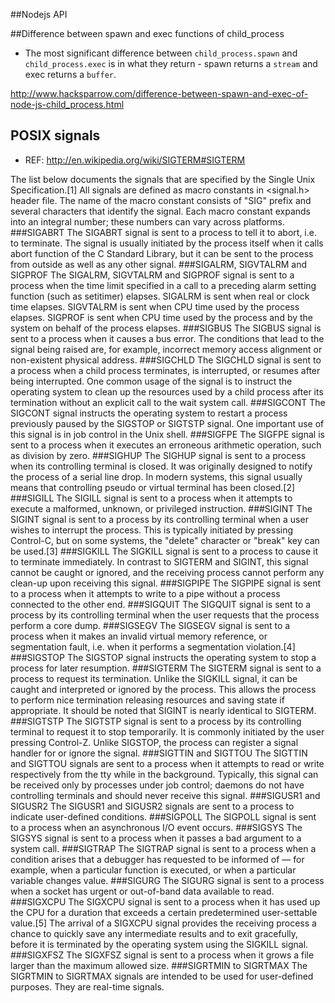 ##Nodejs API

##Difference between spawn and exec functions of child_process

* The most significant difference between `child_process.spawn` and `child_process.exec` is in what they return - spawn returns a `stream` and exec returns a `buffer`.

<http://www.hacksparrow.com/difference-between-spawn-and-exec-of-node-js-child_process.html>


## POSIX signals

* REF: <http://en.wikipedia.org/wiki/SIGTERM#SIGTERM>

The list below documents the signals that are specified by the Single Unix Specification.[1] All signals are defined as macro constants in <signal.h> header file. The name of the macro constant consists of "SIG" prefix and several characters that identify the signal. Each macro constant expands into an integral number; these numbers can vary across platforms.
###SIGABRT
The SIGABRT signal is sent to a process to tell it to abort, i.e. to terminate. The signal is usually initiated by the process itself when it calls abort function of the C Standard Library, but it can be sent to the process from outside as well as any other signal.
###SIGALRM, SIGVTALRM and SIGPROF
The SIGALRM, SIGVTALRM and SIGPROF signal is sent to a process when the time limit specified in a call to a preceding alarm setting function (such as setitimer) elapses. SIGALRM is sent when real or clock time elapses. SIGVTALRM is sent when CPU time used by the process elapses. SIGPROF is sent when CPU time used by the process and by the system on behalf of the process elapses.
###SIGBUS
The SIGBUS signal is sent to a process when it causes a bus error. The conditions that lead to the signal being raised are, for example, incorrect memory access alignment or non-existent physical address.
###SIGCHLD
The SIGCHLD signal is sent to a process when a child process terminates, is interrupted, or resumes after being interrupted. One common usage of the signal is to instruct the operating system to clean up the resources used by a child process after its termination without an explicit call to the wait system call.
###SIGCONT
The SIGCONT signal instructs the operating system to restart a process previously paused by the SIGSTOP or SIGTSTP signal. One important use of this signal is in job control in the Unix shell.
###SIGFPE
The SIGFPE signal is sent to a process when it executes an erroneous arithmetic operation, such as division by zero.
###SIGHUP
The SIGHUP signal is sent to a process when its controlling terminal is closed. It was originally designed to notify the process of a serial line drop. In modern systems, this signal usually means that controlling pseudo or virtual terminal has been closed.[2]
###SIGILL
The SIGILL signal is sent to a process when it attempts to execute a malformed, unknown, or privileged instruction.
###SIGINT
The SIGINT signal is sent to a process by its controlling terminal when a user wishes to interrupt the process. This is typically initiated by pressing Control-C, but on some systems, the "delete" character or "break" key can be used.[3]
###SIGKILL
The SIGKILL signal is sent to a process to cause it to terminate immediately. In contrast to SIGTERM and SIGINT, this signal cannot be caught or ignored, and the receiving process cannot perform any clean-up upon receiving this signal.
###SIGPIPE
The SIGPIPE signal is sent to a process when it attempts to write to a pipe without a process connected to the other end.
###SIGQUIT
The SIGQUIT signal is sent to a process by its controlling terminal when the user requests that the process perform a core dump.
###SIGSEGV
The SIGSEGV signal is sent to a process when it makes an invalid virtual memory reference, or segmentation fault, i.e. when it performs a segmentation violation.[4]
###SIGSTOP
The SIGSTOP signal instructs the operating system to stop a process for later resumption.
###SIGTERM
The SIGTERM signal is sent to a process to request its termination. Unlike the SIGKILL signal, it can be caught and interpreted or ignored by the process. This allows the process to perform nice termination releasing resources and saving state if appropriate. It should be noted that SIGINT is nearly identical to SIGTERM.
###SIGTSTP
The SIGTSTP signal is sent to a process by its controlling terminal to request it to stop temporarily. It is commonly initiated by the user pressing Control-Z. Unlike SIGSTOP, the process can register a signal handler for or ignore the signal.
###SIGTTIN and SIGTTOU
The SIGTTIN and SIGTTOU signals are sent to a process when it attempts to read or write respectively from the tty while in the background. Typically, this signal can be received only by processes under job control; daemons do not have controlling terminals and should never receive this signal.
###SIGUSR1 and SIGUSR2
The SIGUSR1 and SIGUSR2 signals are sent to a process to indicate user-defined conditions.
###SIGPOLL
The SIGPOLL signal is sent to a process when an asynchronous I/O event occurs.
###SIGSYS
The SIGSYS signal is sent to a process when it passes a bad argument to a system call.
###SIGTRAP
The SIGTRAP signal is sent to a process when a condition arises that a debugger has requested to be informed of — for example, when a particular function is executed, or when a particular variable changes value.
###SIGURG
The SIGURG signal is sent to a process when a socket has urgent or out-of-band data available to read.
###SIGXCPU
The SIGXCPU signal is sent to a process when it has used up the CPU for a duration that exceeds a certain predetermined user-settable value.[5] The arrival of a SIGXCPU signal provides the receiving process a chance to quickly save any intermediate results and to exit gracefully, before it is terminated by the operating system using the SIGKILL signal.
###SIGXFSZ
The SIGXFSZ signal is sent to a process when it grows a file larger than the maximum allowed size.
###SIGRTMIN to SIGRTMAX
The SIGRTMIN to SIGRTMAX signals are intended to be used for user-defined purposes. They are real-time signals.